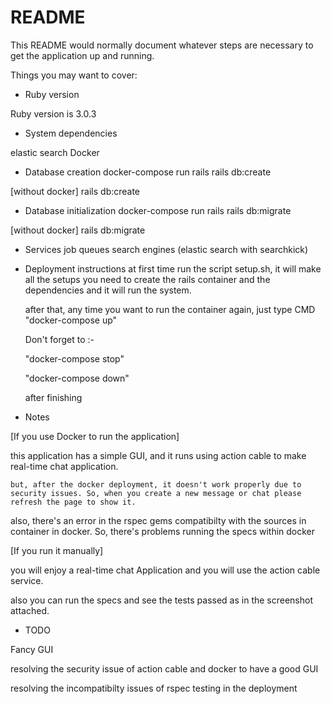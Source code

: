 # README

This README would normally document whatever steps are necessary to get the
application up and running.

Things you may want to cover:

- Ruby version

Ruby version is 3.0.3

- System dependencies

elastic search
Docker

- Database creation
  docker-compose run rails rails db:create

[without docker]
rails db:create

- Database initialization
  docker-compose run rails rails db:migrate

[without docker]
rails db:migrate

- Services
  job queues
  search engines (elastic search with searchkick)

- Deployment instructions
  at first time run the script setup.sh, it will make all the setups you need to create the rails container and the dependencies and it will run the system.

  after that, any time you want to run the container again, just type CMD "docker-compose up"

  Don't forget to :-

  "docker-compose stop"

  "docker-compose down"

  after finishing

- Notes

[If you use Docker to run the application]

this application has a simple GUI, and it runs using action cable to make real-time chat application.

    but, after the docker deployment, it doesn't work properly due to security issues. So, when you create a new message or chat please refresh the page to show it.

also, there's an error in the rspec gems compatibilty with the sources in container in docker. So, there's problems running the specs within docker

[If you run it manually]

you will enjoy a real-time chat Application and you will use the action cable service.

also you can run the specs and see the tests passed as in the screenshot attached.

- TODO

Fancy GUI

resolving the security issue of action cable and docker to have a good GUI

resolving the incompatibilty issues of rspec testing in the deployment
